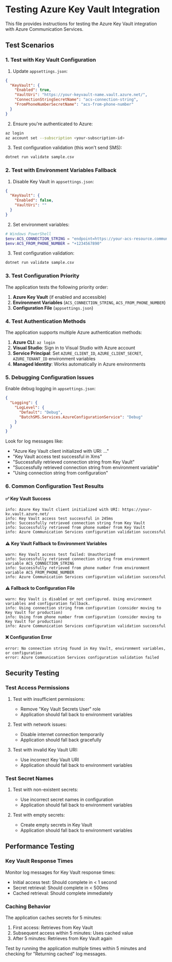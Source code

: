# Testing Azure Key Vault Integration

This file provides instructions for testing the Azure Key Vault integration with Azure Communication Services.

## Test Scenarios

### 1. Test with Key Vault Configuration

1. Update `appsettings.json`:
```json
{
  "KeyVault": {
    "Enabled": true,
    "VaultUri": "https://your-keyvault-name.vault.azure.net/",
    "ConnectionStringSecretName": "acs-connection-string",
    "FromPhoneNumberSecretName": "acs-from-phone-number"
  }
}
```

2. Ensure you're authenticated to Azure:
```bash
az login
az account set --subscription <your-subscription-id>
```

3. Test configuration validation (this won't send SMS):
```bash
dotnet run validate sample.csv
```

### 2. Test with Environment Variables Fallback

1. Disable Key Vault in `appsettings.json`:
```json
{
  "KeyVault": {
    "Enabled": false,
    "VaultUri": ""
  }
}
```

2. Set environment variables:
```powershell
# Windows PowerShell
$env:ACS_CONNECTION_STRING = "endpoint=https://your-acs-resource.communication.azure.com/;accesskey=your-access-key"
$env:ACS_FROM_PHONE_NUMBER = "+1234567890"
```

3. Test configuration validation:
```bash
dotnet run validate sample.csv
```

### 3. Test Configuration Priority

The application tests the following priority order:

1. **Azure Key Vault** (if enabled and accessible)
2. **Environment Variables** (`ACS_CONNECTION_STRING`, `ACS_FROM_PHONE_NUMBER`)
3. **Configuration File** (`appsettings.json`)

### 4. Test Authentication Methods

The application supports multiple Azure authentication methods:

1. **Azure CLI**: `az login`
2. **Visual Studio**: Sign in to Visual Studio with Azure account
3. **Service Principal**: Set `AZURE_CLIENT_ID`, `AZURE_CLIENT_SECRET`, `AZURE_TENANT_ID` environment variables
4. **Managed Identity**: Works automatically in Azure environments

### 5. Debugging Configuration Issues

Enable debug logging in `appsettings.json`:
```json
{
  "Logging": {
    "LogLevel": {
      "Default": "Debug",
      "BatchSMS.Services.AzureConfigurationService": "Debug"
    }
  }
}
```

Look for log messages like:
- "Azure Key Vault client initialized with URI: ..."
- "Key Vault access test successful in Xms"
- "Successfully retrieved connection string from Key Vault"
- "Successfully retrieved connection string from environment variable"
- "Using connection string from configuration"

### 6. Common Configuration Test Results

#### ✅ Key Vault Success
```
info: Azure Key Vault client initialized with URI: https://your-kv.vault.azure.net/
info: Key Vault access test successful in 245ms
info: Successfully retrieved connection string from Key Vault
info: Successfully retrieved from phone number from Key Vault
info: Azure Communication Services configuration validation successful
```

#### ⚠️ Key Vault Fallback to Environment Variables
```
warn: Key Vault access test failed: Unauthorized
info: Successfully retrieved connection string from environment variable ACS_CONNECTION_STRING
info: Successfully retrieved from phone number from environment variable ACS_FROM_PHONE_NUMBER
info: Azure Communication Services configuration validation successful
```

#### ⚠️ Fallback to Configuration File
```
warn: Key Vault is disabled or not configured. Using environment variables and configuration fallback.
info: Using connection string from configuration (consider moving to Key Vault for production)
info: Using from phone number from configuration (consider moving to Key Vault for production)
info: Azure Communication Services configuration validation successful
```

#### ❌ Configuration Error
```
error: No connection string found in Key Vault, environment variables, or configuration
error: Azure Communication Services configuration validation failed
```

## Security Testing

### Test Access Permissions

1. Test with insufficient permissions:
   - Remove "Key Vault Secrets User" role
   - Application should fall back to environment variables

2. Test with network issues:
   - Disable internet connection temporarily
   - Application should fall back gracefully

3. Test with invalid Key Vault URI:
   - Use incorrect Key Vault URI
   - Application should fall back to environment variables

### Test Secret Names

1. Test with non-existent secrets:
   - Use incorrect secret names in configuration
   - Application should fall back to environment variables

2. Test with empty secrets:
   - Create empty secrets in Key Vault
   - Application should fall back to environment variables

## Performance Testing

### Key Vault Response Times

Monitor log messages for Key Vault response times:
- Initial access test: Should complete in < 1 second
- Secret retrieval: Should complete in < 500ms
- Cached retrieval: Should complete immediately

### Caching Behavior

The application caches secrets for 5 minutes:
1. First access: Retrieves from Key Vault
2. Subsequent access within 5 minutes: Uses cached value
3. After 5 minutes: Retrieves from Key Vault again

Test by running the application multiple times within 5 minutes and checking for "Returning cached" log messages.
